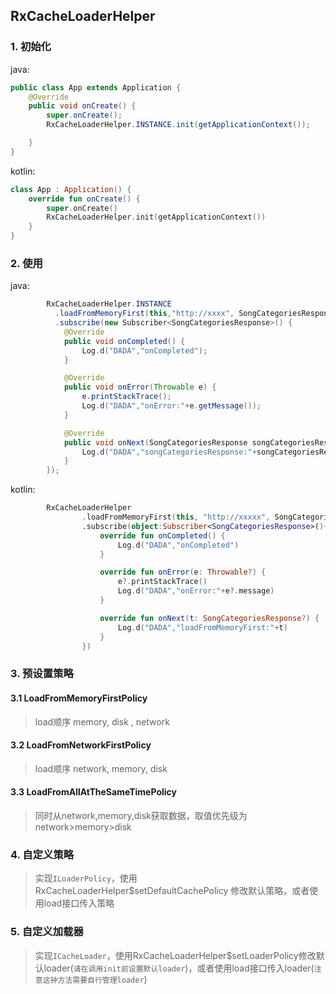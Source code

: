 ## RxCacheLoaderHelper
### 1. 初始化
java:
```java
public class App extends Application {
    @Override
    public void onCreate() {
        super.onCreate();
        RxCacheLoaderHelper.INSTANCE.init(getApplicationContext());

    }
}
```
kotlin:
```kotlin
class App : Application() {
    override fun onCreate() {
        super.onCreate()
        RxCacheLoaderHelper.init(getApplicationContext())
    }
}
```
### 2. 使用
java:
```java
        RxCacheLoaderHelper.INSTANCE
          .loadFromMemoryFirst(this,"http://xxxx", SongCategoriesResponse.class)
          .subscribe(new Subscriber<SongCategoriesResponse>() {
            @Override
            public void onCompleted() {
                Log.d("DADA","onCompleted");
            }

            @Override
            public void onError(Throwable e) {
                e.printStackTrace();
                Log.d("DADA","onError:"+e.getMessage());
            }

            @Override
            public void onNext(SongCategoriesResponse songCategoriesResponse) {
                Log.d("DADA","songCategoriesResponse:"+songCategoriesResponse);
            }
        });
```
kotlin:
```kotlin
        RxCacheLoaderHelper
                .loadFromMemoryFirst(this, "http://xxxxx", SongCategoriesResponse::class.java)
                .subscribe(object:Subscriber<SongCategoriesResponse>(){
                    override fun onCompleted() {
                        Log.d("DADA","onCompleted")
                    }

                    override fun onError(e: Throwable?) {
                        e?.printStackTrace()
                        Log.d("DADA","onError:"+e?.message)
                    }

                    override fun onNext(t: SongCategoriesResponse?) {
                        Log.d("DADA","loadFromMemoryFirst:"+t)
                    }
                })
```

### 3. 预设置策略
#### 3.1 LoadFromMemoryFirstPolicy
> load顺序 memory, disk , network
#### 3.2 LoadFromNetworkFirstPolicy
> load顺序 network, memory, disk
#### 3.3 LoadFromAllAtTheSameTimePolicy
> 同时从network,memory,disk获取数据，取值优先级为network>memory>disk

### 4. 自定义策略
> 实现`ILoaderPolicy`，使用RxCacheLoaderHelper$setDefaultCachePolicy 修改默认策略，或者使用load接口传入策略
### 5. 自定义加载器
> 实现`ICacheLoader`，使用RxCacheLoaderHelper$setLoaderPolicy修改默认loader(`请在调用init前设置默认loader`)，或者使用load接口传入loader(`注意这钟方法需要自行管理loader`)